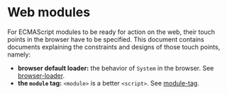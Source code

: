 # Web modules

For ECMAScript modules to be ready for action on the web, their touch
points in the browser have to be specified. This document contains
documents explaining the constraints and designs of those touch
points, namely:

* **browser default loader:** the behavior of `System` in the browser. See [browser-loader](browser-loader).
* **the `module` tag:** `<module>` is a better `<script>`. See [module-tag](module-tag).
